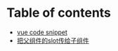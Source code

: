 # Table of contents

* [vue code snippet](README.md)
* [把父组件的slot传给子组件](ba-fu-zu-jian-de-slot-chuan-gei-zi-zu-jian.md)

